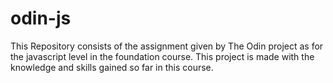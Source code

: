 # odin-js
This Repository consists of the assignment given by The Odin project as for the javascript level in the foundation course. This project is made with the knowledge and skills gained so far in this course.